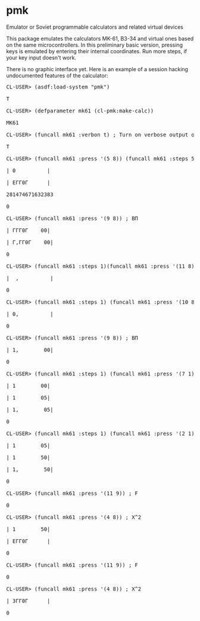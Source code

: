 # pmk
Emulator or Soviet programmable calculators and related virtual devices

This package emulates the calculators MK-61, B3-34 and virtual ones based on the same microcontrollers. In this preliminary basic version, pressing keys is emulated by entering their internal coordinates. Run more steps, if your key input doesn't work.

There is no graphic interface yet. Here is an example of a session hacking undocumented features of the calculator:

 <pre>CL-USER> (asdf:load-system "pmk")<br />
T<br />
CL-USER> (defparameter mk61 (cl-pmk:make-calc))<br />
MK61<br />
CL-USER> (funcall mk61 :verbon t) ; Turn on verbose output of all display changes<br />
T<br />
CL-USER> (funcall mk61 :press '(5 8)) (funcall mk61 :steps 5) ; Delete 0/0, wait for the error<br />
| 0          |<br />
| EГГ0Г      |<br />
281474671632383<br />
0<br />
CL-USER> (funcall mk61 :press '(9 8)) ; ВП<br />
| ГГГ0Г    00|<br />
| Г,ГГ0Г    00|<br />
0<br />
CL-USER> (funcall mk61 :steps 1)(funcall mk61 :press '(11 8)) ; В^<br />
|  ,          |<br />
0<br />
CL-USER> (funcall mk61 :steps 1) (funcall mk61 :press '(10 8)) ; Cx<br />
| 0,          |<br />
0<br />
CL-USER> (funcall mk61 :press '(9 8)) ; ВП<br />
| 1,        00|<br />
0<br />
CL-USER> (funcall mk61 :steps 1) (funcall mk61 :press '(7 1)) ; 5<br />
| 1        00|<br />
| 1        05|<br />
| 1,        05|<br />
0<br />
CL-USER> (funcall mk61 :steps 1) (funcall mk61 :press '(2 1)) ; 0<br />
| 1        05|<br />
| 1        50|<br />
| 1,        50|<br />
0<br />
CL-USER> (funcall mk61 :press '(11 9)) ; F<br />
0<br />
CL-USER> (funcall mk61 :press '(4 8)) ; X^2<br />
| 1        50|<br />
| EГГ0Г      |<br />
0<br />
CL-USER> (funcall mk61 :press '(11 9)) ; F<br />
0<br />
CL-USER> (funcall mk61 :press '(4 8)) ; X^2<br />
| 3ГГ0Г      |<br />
0<br /> </pre />
